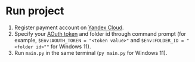# Run project

1. Register payment account on [Yandex Cloud](https://cloud.yandex.ru/). 
2. Specify your [AOuth token](https://cloud.yandex.com/en-ru/docs/iam/operations/iam-token/create) and folder id through command prompt (for example, `$Env:AOUTH_TOKEN = "<token value>"` and `$Env:FOLDER_ID = "<folder id>""` for Windows 11). 
3. Run `main.py` in the same terminal (`py main.py` for Windows 11).
